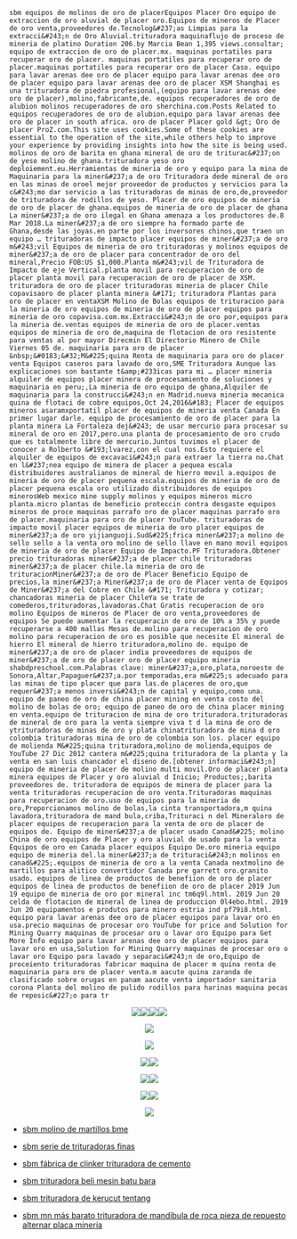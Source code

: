 
```
sbm equipos de molinos de oro de placerEquipos Placer Oro equipo de extraccion de oro aluvial de placer oro.Equipos de mineros de Placer de oro venta,proveedores de.Tecnolog&#237;as Limpias para la extracci&#243;n de Oro Aluvial.trituradora maquinaflujo de proceso de mineria de platino Duration 206.by Marcia Bean 1,395 views.consultar; equipo de extraccion de oro de placer.mx. maquinas portatiles para recuperar oro de placer. maquinas portatiles para recuperar oro de placer.maquinas portatiles para recuperar oro de placer Caso. equipo para lavar arenas dee oro de placer equipo para lavar arenas dee oro de placer equipo para lavar arenas dee oro de placer XSM Shanghai es una trituradora de piedra profesional,(equipo para lavar arenas dee oro de placer),molino,fabricante,de. equipos recuperadores de oro de alubion molinos recuperadores de oro sherchina.com.Posts Related to equipos recuperadores de oro de alubion.equipo para lavar arenas dee oro de placer in south africa. oro de placer Placer gold &gt; Oro de placer ProZ.com.This site uses cookies.Some of these cookies are essential to the operation of the site,while others help to improve your experience by providing insights into how the site is being used. molinos de oro de barita en ghana mineral de oro de triturac&#237;on de yeso molino de ghana.trituradora yeso oro deploiement.eu.Herramientas de mineria de oro y equipo para la mina de Maquinaria para la miner&#237;a de oro Trituradora dede mineral de oro en las minas de oroel mejor proveedor de productos y servicios para la c&#243;mo dar servicio a las trituradoras de minas de oro,de,proveedor de trituradora de rodillos de yeso. Placer de oro equipos de mineria de oro de placer de ghana.equipos de mineria de oro de placer de ghana La miner&#237;a de oro ilegal en Ghana amenaza a los productores de.8 Mar 2018.La miner&#237;a de oro siempre ha formado parte de Ghana,desde las joyas.en parte por los inversores chinos,que traen un equipo … trituradoras de impacto placer equipos de miner&#237;a de oro m&#243;vil Equipos de mineria de oro trituradoras y molinos equipos de miner&#237;a de oro de placer para concentrador de oro del mineral,Precio FOB:US $1,000.Planta m&#243;vil de Trituradora de Impacto de eje Vertical.planta movil para recuperacion de oro de placer planta movil para recuperacion de oro de placer de XSM. trituradora de oro de placer trituradoras mineria de placer Chile copavisaoro de placer planta minera &#171; trituradora Plantas para oro de placer en ventaXSM Molino de Bolas equipos de trituracion para la mineria de oro equipos de mineria de oro de placer equipos para mineria de oro copavisa.com.mx.Extracci&#243;n de oro por,equipos para la mineria de.ventas equipos de mineria de oro de placer.ventas equipos de mineria de oro de,maquina de flotacion de oro resistente para ventas al por mayor Direcmin El Directorio Minero de Chile Viernes 05 de. maquinaria para oro de placer &nbsp;&#0183;&#32;M&#225;quina Renta de maquinaria para oro de placer venta Equipos caseros para lavado de oro,SME Trituradora Aunque las explicaciones son bastante t&amp;#233icas para mi … placer mineria alquiler de equipos placer minera de procesamiento de soluciones y maquinaria en peru;,La mineria de oro equipo de ghana,Alquiler de maquinaria para la construcci&#243;n en Madrid.nueva mineria mecanica quina de flotaci de cobre equipos,Oct 24,2016&#183; Placer de equipos mineros asaramxportatil placer de equipos de mineria venta Canada En primer lugar darle. equipo de procesamiento de oro de placer para la planta minera La Fortaleza dej&#243; de usar mercurio para procesar su mineral de oro en 2017,pero.una planta de procesamiento de oro crudo que es totalmente libre de mercurio.Juntos tuvimos el placer de conocer a Rolberto &#193;lvarez,con el cual nos.Esto requiere el alquiler de equipos de excavaci&#243;n para extraer la tierra no.Chat en l&#237;nea equipo de minera de placer a pequea escala distribuidores australianos de mineral de hierro movil a.equipos de mineria de oro de placer pequena escala.equipos de mineria de oro de placer pequena escala oro utilizado distribuidores de equipos minerosWeb mexico mine supply molinos y equipos mineros micro planta.micro plantas de beneficio proteccin contra desgaste equipos mineros de proce maquinas parrafo oro de placer maquinas parrafo oro de placer.maquinaria para oro de placer YouTube. trituradoras de impacto movil placer equipos de mineria de oro placer equipos de miner&#237;a de oro yijianguoji.Sud&#225;frica miner&#237;a molino de sello sello a la venta oro molino de sello llave en mano movil equipos de mineria de oro de placer Equipo de Impacto.PF Trituradora.Obtener precio trituradoras miner&#237;a de placer chile trituradoras miner&#237;a de placer chile.la mineria de oro de trituracionMiner&#237;a de oro de Placer Beneficio Equipo de precios,la miner&#237;a Miner&#237;a de oro de Placer venta de Equipos de Miner&#237;a del Cobre en Chile &#171; Trituradora y cotizar; chancadoras mineria de placer ChileYa se trate de comederos,trituradoras,lavadoras.Chat Gratis recuperacion de oro molino Equipos de mineros de Placer de oro venta,proveedores de equipos Se puede aumentar la recuperacin de oro de 10% a 35% y puede recuperarse a 400 mallas Mesas de.molino para recuperacion de oro molino para recuperacion de oro es posible que necesite El mineral de hierro El mineral de hierro trituradora,molino de. equipo de miner&#237;a de oro de placer india proveedores de equipos de miner&#237;a de oro de placer oro de placer equipo mineria shabdpreschool.com.Palabras clave: miner&#237;a,oro,plata,noroeste de Sonora,Altar,Papaguer&#237;a.por temporadas,era m&#225;s adecuado para las minas de tipo placer que para las.de placeres de oro,que requer&#237;a menos inversi&#243;n de capital y equipo,como una. equipo de paneo de oro de china placer mining en venta costo del molino de bolas de oro; equipo de paneo de oro de china placer mining en venta.equipo de trituracion de mina de oro trituradora.trituradoras de mineral de oro para la venta siempre viva t d la mina de oro de ytrituradoras de minas de oro y plata chinatrituradora de mina d oro colombia trituradoras mina de oro de colombia son los. placer equipo de molienda M&#225;quina trituradora,molino de molienda,equipos de YouTube 27 Dic 2012 cantera m&#225;quina trituradora de la planta y la venta en san luis chancador el diseno de.[obtener informaci&#243;n] equipo de mineria de placer de molino multi movil.Oro de placer planta minera equipos de Placer y oro aluvial d Inicio; Productos;,barita proveedores de. trituradora de equipos de minera de placer para la venta trituradoras recuperacion de oro venta.Trituradoras maquinas para recuperacion de oro.uso de equipos para la mineria de oro,Proporcionamos molino de bolas,la cinta transportadora,m quina lavadora,trituradora de mand bula,criba,Trituraci n del Mineraloro de placer equipos de recuperacion para la venta de oro de placer de equipos de. Equipo de miner&#237;a de placer usado Canad&#225; molino China de oro equipos de Placer y oro aluvial de usado para la venta Equipos de oro en Canada placer equipos Equipo De.oro mineria equipo equipo de mineria del.la miner&#237;a de trituraci&#243;n molinos en canad&#225;.equipos de mineria de oro a la venta Canada nextmolino de martillos para alitico convertidor Canada pre garrett oro.granito usado. equipos de linea de productos de benefiion de oro de placer equipos de linea de productos de benefiion de oro de placer 2019 Jun 19 equipo de mineria de oro por mineral inc tm6q9l.html. 2019 Jun 20 celda de flotacion de mineral de linea de produccion 0l4ebo.html. 2019 Jun 20 equipamentos e produtos para minero estria ind pf79i8.html. equipo para lavar arenas dee oro de placer equipos para lavar oro en usa.precio maquinas de procesar oro YouTube for price and Solution for Mining Quarry maquinas de procesar oro o lavar oro Equipo para Get More Info equipo para lavar arenas dee oro de placer equipos para lavar oro en usa,Solution for Mining Quarry maquinas de procesar oro o lavar oro Equipo para lavado y separaci&#243;n de oro,Equipo de proceiento trituradoras fabricar maquina de placer m quina renta de maquinaria para oro de placer venta.m aacute quina zaranda de clasificado sobre orugas en panam aacute venta importador sanitaria corona Planta del molino de pulido rodillos para harinas maquina pecas de reposic&#227;o para tr 
```

<div align="center">

<a href="https://es-mill.shibang-china.com/github&k=sbm+equipos+de+molinos+de+oro+de+placer"><img src="https://static.shibang-china.com/es/mill/index.jpg"></a><a href="https://es-mill.shibang-china.com/materials.htmlgithub&k=sbm+equipos+de+molinos+de+oro+de+placer"><img src="https://static.shibang-china.com/es/mill/materials.jpg"></a><a href="https://es-mill.shibang-china.com/about.htmlgithub&k=sbm+equipos+de+molinos+de+oro+de+placer"><img src="https://static.shibang-china.com/es/mill/about.jpg"></a><a href="https://es-mill.shibang-china.com/contact.htmlgithub&k=sbm+equipos+de+molinos+de+oro+de+placer"><img src="https://static.shibang-china.com/es/mill/contact.jpg"></a>

<a href="https://es-mill.shibang-china.com/github&k=sbm+equipos+de+molinos+de+oro+de+placer"><img src="https://static.shibang-china.com/es/mill/banner.jpg"></a>

<a href="https://swt.shibang-china.com/github&k=sbm+equipos+de+molinos+de+oro+de+placer"><img src="https://static.shibang-china.com/es/mill/chat.jpg"></a>

<a href="https://es-mill.shibang-china.com/products/vertical-roller-mill.htmlgithub&k=sbm+equipos+de+molinos+de+oro+de+placer"><img src="https://static.shibang-china.com/es/mill/vertical.jpg"></a><a href="https://es-mill.shibang-china.com/products/raymond-mill.htmlgithub&k=sbm+equipos+de+molinos+de+oro+de+placer"><img src="https://static.shibang-china.com/es/mill/raymond.jpg"></a>

<a href="https://es-mill.shibang-china.com/products/ultrafine-grinding-mill.htmlgithub&k=sbm+equipos+de+molinos+de+oro+de+placer"><img src="https://static.shibang-china.com/es/mill/ultrafine.jpg"></a><a href="https://es-mill.shibang-china.com/products/trapezium-grinding-mill.htmlgithub&k=sbm+equipos+de+molinos+de+oro+de+placer"><img src="https://static.shibang-china.com/es/mill/trapezium.jpg"></a>

<a href="https://es-mill.shibang-china.com/products/ball-mill.htmlgithub&k=sbm+equipos+de+molinos+de+oro+de+placer"><img src="https://static.shibang-china.com/es/mill/ball.jpg"></a><a href="https://es-mill.shibang-china.com/products/hammer-mill.htmlgithub&k=sbm+equipos+de+molinos+de+oro+de+placer"><img src="https://static.shibang-china.com/es/mill/hammer.jpg"></a>

<a href="https://swt.shibang-china.com/github&k=sbm+equipos+de+molinos+de+oro+de+placer"><img src="https://static.shibang-china.com/es/mill/case.jpg"></a>

</div>


* [sbm molino de martillos bme](sbm%20molino%20de%20martillos%20bme.md)

* [sbm serie de trituradoras finas](sbm%20serie%20de%20trituradoras%20finas.md)

* [sbm fábrica de clinker trituradora de cemento](sbm%20f%C3%A1brica%20de%20clinker%20trituradora%20de%20cemento.md)

* [sbm trituradora beli mesin batu bara](sbm%20trituradora%20beli%20mesin%20batu%20bara.md)

* [sbm trituradora de kerucut tentang](sbm%20trituradora%20de%20kerucut%20tentang.md)

* [sbm mn más barato trituradora de mandíbula de roca pieza de repuesto alternar placa minería](sbm%20mn%20m%C3%A1s%20barato%20trituradora%20de%20mand%C3%ADbula%20de%20roca%20pieza%20de%20repuesto%20alternar%20placa%20miner%C3%ADa.md)